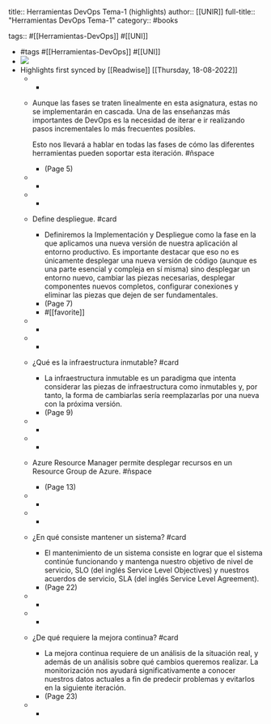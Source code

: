 title:: Herramientas DevOps Tema-1 (highlights)
author:: [[UNIR]]
full-title:: "Herramientas DevOps Tema-1"
category:: #books

tags:: #[[Herramientas-DevOps]] #[[UNI]]

- #tags #[[Herramientas-DevOps]] #[[UNI]]
- ![](https://readwise-assets.s3.amazonaws.com/media/uploaded_book_covers/profile_22942/05b1a9f4-8c51-47c3-928f-a0ddf346d4a0.jpg)
- Highlights first synced by [[Readwise]] [[Thursday, 18-08-2022]]
	- -
	- Aunque las fases se traten linealmente en esta asignatura, estas no se implementarán en cascada. Una de las enseñanzas más importantes de DevOps es la necesidad de iterar e ir realizando pasos incrementales lo más frecuentes posibles.
	  
	  Esto nos llevará a hablar en todas las fases de cómo las diferentes herramientas pueden soportar esta iteración. #ñspace
		- (Page 5)
	- -
	- -
	- Define despliegue. #card
		- Definiremos la Implementación y Despliegue como la fase en la que aplicamos una nueva versión de nuestra aplicación al entorno productivo. Es importante destacar que eso no es únicamente desplegar una nueva versión de código (aunque es una parte esencial y compleja en sí misma) sino desplegar un entorno nuevo, cambiar las piezas necesarias, desplegar componentes nuevos completos, configurar conexiones y eliminar las piezas que dejen de ser fundamentales.
		- (Page 7)
		- #[[favorite]]
	- -
	- -
	- ¿Qué es la infraestructura inmutable? #card
		- La infraestructura inmutable es un paradigma que intenta considerar las piezas de infraestructura  como  inmutables  y,  por  tanto,  la  forma  de  cambiarlas  sería reemplazarlas por una nueva con la próxima versión.
		- (Page 9)
	- -
	- -
	- Azure  Resource  Manager  permite  desplegar  recursos  en  un  Resource  Group  de Azure. #ñspace
		- (Page 13)
	- -
	- -
	- ¿En qué consiste mantener un sistema? #card
		- El  mantenimiento  de  un  sistema  consiste  en  lograr  que  el  sistema  continúe funcionando y mantenga nuestro objetivo de nivel de servicio, SLO (del inglés Service Level  Objectives)  y  nuestros  acuerdos  de  servicio,  SLA  (del  inglés  Service  Level Agreement).
		- (Page 22)
	- -
	- -
	- ¿De qué requiere la mejora continua? #card
		- La  mejora  continua  requiere  de  un  análisis  de  la  situación  real,  y  además  de  un análisis  sobre  qué  cambios  queremos  realizar.  La  monitorización  nos  ayudará significativamente a conocer nuestros datos actuales a fin de predecir problemas y evitarlos en la siguiente iteración.
		- (Page 23)
	- -